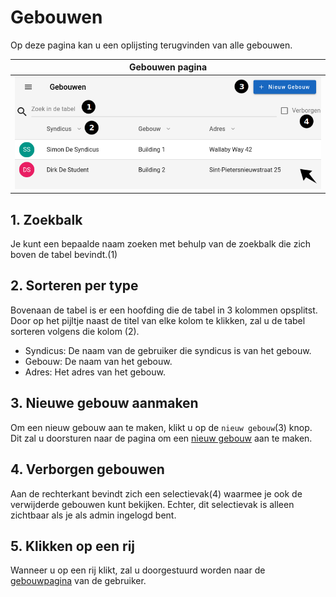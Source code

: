 # Gebouwen

Op deze pagina kan u een oplijsting terugvinden van alle gebouwen.

|           Gebouwen pagina            |
| :----------------------------------: |
| ![](../../assets/gebouwen.png) |

## 1. Zoekbalk

Je kunt een bepaalde naam zoeken met behulp van de zoekbalk die zich boven de tabel bevindt.(1)

## 2. Sorteren per type

Bovenaan de tabel is er een hoofding die de tabel in 3 kolommen opsplitst.
Door op het pijltje naast de titel van elke kolom te klikken, zal u de tabel
sorteren volgens die kolom (2).

-   Syndicus: De naam van de gebruiker die syndicus is van het gebouw.
-   Gebouw: De naam van het gebouw.
-   Adres: Het adres van het gebouw.

## 3. Nieuwe gebouw aanmaken

Om een nieuw gebouw aan te maken, klikt u op de `nieuw gebouw`(3) knop. Dit zal u doorsturen
naar de pagina om een [nieuw gebouw](../create/create_gebouwen.md) aan te maken.

## 4. Verborgen gebouwen

Aan de rechterkant bevindt zich een selectievak(4) waarmee je ook de verwijderde gebouwen kunt bekijken. Echter, dit selectievak is alleen zichtbaar als je als admin ingelogd bent.

## 5. Klikken op een rij

Wanneer u op een rij klikt, zal u doorgestuurd worden naar de [gebouwpagina](../detail/gebouw.md)
van de gebruiker.
